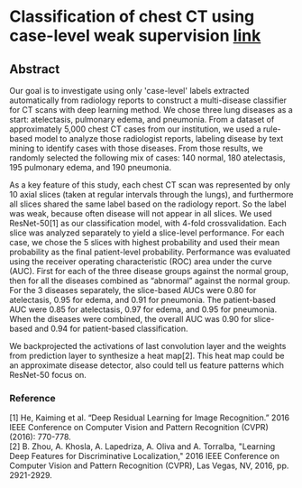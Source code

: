# Classification of chest CT using case-level weak supervision [link](https://www.spiedigitallibrary.org/conference-proceedings-of-spie/10950/1095017/Classification-of-chest-CT-using-case-level-weak-supervision/10.1117/12.2513576.short?SSO=1)
## Abstract
Our goal is to investigate using only 'case-level' labels extracted automatically from radiology reports to construct a multi-disease classifier for CT scans with deep learning method. We chose three lung diseases as a start: atelectasis, pulmonary edema, and pneumonia. From a dataset of approximately 5,000 chest CT cases from our institution, we used a rule-based model to analyze those radiologist reports, labeling disease by text mining to identify cases with those diseases. From those results, we randomly selected the following mix of cases: 140 normal, 180 atelectasis, 195 pulmonary edema, and 190 pneumonia.  

As a key feature of this study, each chest CT scan was represented by only 10 axial slices (taken at regular intervals through the lungs), and furthermore all slices shared the same label based on the radiology report. So the label was weak, because often disease will not appear in all slices. We used ResNet-50[1] as our classification model, with 4-fold crossvalidation. Each slice was analyzed separately to yield a slice-level performance. For each case, we chose the 5 slices with highest probability and used their mean probability as the final patient-level probability. Performance was evaluated using the receiver operating characteristic (ROC) area under the curve (AUC). First for each of the three disease groups against the normal group, then for all the diseases combined as “abnormal” against the normal group. For the 3 diseases separately, the slice-based AUCs were 0.80 for atelectasis, 0.95 for edema, and 0.91 for pneumonia. The patient-based AUC were 0.85 for atelectasis, 0.97 for edema, and 0.95 for pneumonia. When the diseases were combined, the overall AUC was 0.90 for slice-based and 0.94 for patient-based classification.  

We backprojected the activations of last convolution layer and the weights from prediction layer to synthesize a heat map[2]. This heat map could be an approximate disease detector, also could tell us feature patterns which ResNet-50 focus on.  

### Reference
[1] He, Kaiming et al. “Deep Residual Learning for Image Recognition.” 2016 IEEE Conference on Computer Vision and Pattern Recognition (CVPR) (2016): 770-778.  
[2] B. Zhou, A. Khosla, A. Lapedriza, A. Oliva and A. Torralba, "Learning Deep Features for Discriminative Localization," 2016 IEEE Conference on Computer Vision and Pattern Recognition (CVPR), Las Vegas, NV, 2016, pp. 2921-2929.  
